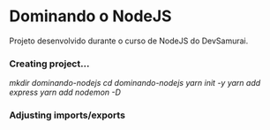 # Dominando o NodeJS

Projeto desenvolvido durante o curso de NodeJS do DevSamurai.

### Creating project...

*mkdir dominando-nodejs*
*cd dominando-nodejs*
*yarn init -y*
*yarn add express*
*yarn add nodemon -D*

### Adjusting imports/exports

